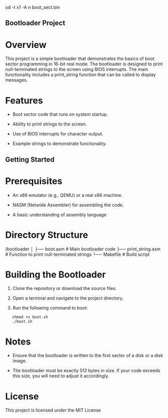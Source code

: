 od -t x1 -A n boot_sect.bin 

## Bootloader Project

# Overview

This project is a simple bootloader that demonstrates the basics of boot sector programming in 16-bit real mode. The bootloader is designed to print null-terminated strings to the screen using BIOS interrupts. The main functionality includes a print_string function that can be called to display messages.

# Features

- Boot sector code that runs on system startup.

- Ability to print strings to the screen.

- Use of BIOS interrupts for character output.

- Example strings to demonstrate functionality.

## Getting Started

# Prerequisites

- An x86 emulator (e.g., QEMU) or a real x86 machine.

- NASM (Netwide Assembler) for assembling the code.

- A basic understanding of assembly language

# Directory Structure

/bootloader
│
├── boot.asm          # Main bootloader code
├── print_string.asm  # Function to print null-terminated strings
└── Makefile          # Build script

# Building the Bootloader

1. Clone the repository or download the source files.

2. Open a terminal and navigate to the project directory.

3. Run the following command to boot:
 ```
    chmod +x boot.sh
    ./boot.sh
```
# Notes

- Ensure that the bootloader is written to the first sector of a disk or a disk image.

- The bootloader must be exactly 512 bytes in size. If your code exceeds this size, you will need to adjust it accordingly.

# License

This project is licensed under the MIT License 